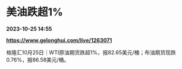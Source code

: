 # 美油跌超1%

**2023-10-25 14:55**

**https://www.gelonghui.com/live/1263071**

格隆汇10月25日｜WTI原油期货跌超1%，报82.65美元/桶；布油期货现跌0.76%，报86.58美元/桶。